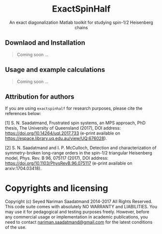 <h1 align="center">ExactSpinHalf</h1>

<p align="center">
An exact diagonalization Matlab toolkit for studying spin-1/2 Heisenberg chains
</p>
  
## Downlaod and Installation

> Coming soon ...

## Usage and example calculations

> Coming soon ...

## Attribution for authors
If you are using `exactspinhalf` for research purposes, please cite the references below:

[1] S. N. Saadatmand, Frustrated spin systems, an MPS approach, PhD thesis, The University of Queensland (2017), DOI address: https://doi.org/10.14264/uql.2017.733 (e-print available on https://espace.library.uq.edu.au/view/UQ:676028).

[2] S. N. Saadatmand and I. P. McCulloch, Detection and characterization of symmetry-broken long-range orders in the spin-1/2 triangular Heisenberg model, Phys. Rev. B 96, 075117 (2017), DOI address: https://doi.org/10.1103/PhysRevB.96.075117 (e-print available on arxiv:1704.03418).

# Copyrights and licensing 
Copyright (c) Seyed Nariman Saadatmand 2014-2017 All Rights Reserved. This code suite comes with absolutely NO WARRANTY and LIABILITIES. You may use it for pedagogical and testing purposes freely. However, before any commercial usage or implementation in academic publications, you need to contact nariman.saadatmand@gmail.com for the latest conditions of the use. 
